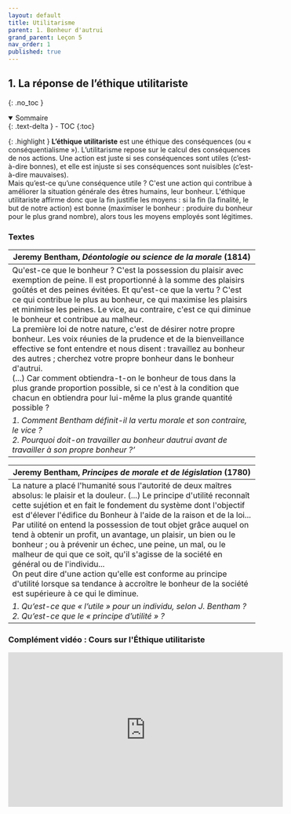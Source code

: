 ```yaml
---
layout: default
title: Utilitarisme
parent: 1. Bonheur d'autrui
grand_parent: Leçon 5
nav_order: 1
published: true
---
```

## 1. La réponse de l’éthique utilitariste
{: .no_toc }

<details open markdown="block">
  <summary>
    Sommaire
  </summary>
  {: .text-delta }
- TOC
{:toc}
</details>



{: .highlight }
**L’éthique utilitariste** est une éthique des conséquences (ou « conséquentialisme »). L’utilitarisme repose sur le calcul des conséquences de nos actions. Une action est juste si ses conséquences sont utiles (c’est-à-dire bonnes), et elle est injuste si ses conséquences sont nuisibles (c’est-à-dire mauvaises).  
Mais qu’est-ce qu’une conséquence utile ? C'est une action qui contribue à améliorer la situation générale des êtres humains, leur bonheur. L'éthique utilitariste affirme donc que la fin justifie les moyens : si la fin (la finalité, le but de notre action) est bonne (maximiser le bonheur : produire du bonheur pour le plus grand nombre), alors tous les moyens employés sont légitimes. 

### Textes

| Jeremy Bentham, *Déontologie ou science de la morale* (1814)  |
| -------------------------------------------- |
| Qu'est-ce que le bonheur ? C'est la possession du plaisir avec exemption de peine. Il est proportionné à la somme des plaisirs goûtés et des peines évitées. Et qu'est-ce que la vertu ? C'est ce qui contribue le plus au bonheur, ce qui maximise les plaisirs et minimise les peines. Le vice, au contraire, c'est ce qui diminue le bonheur et contribue au malheur.<br>La première loi de notre nature, c'est de désirer notre propre bonheur. Les voix réunies de la prudence et de la bienveillance effective se font entendre et nous disent : travaillez au bonheur des autres ; cherchez votre propre bonheur dans le bonheur d'autrui.<br>(...) Car comment obtiendra-t-on le bonheur de tous dans la plus grande proportion possible, si ce n'est à la condition que chacun en obtiendra pour lui-même la plus grande quantité possible ? |
| *1. Comment Bentham définit-il la vertu morale et son contraire, le vice ? <br />2. Pourquoi doit-on travailler au bonheur dautrui avant de travailler à son propre bonheur ?’* |

| Jeremy Bentham, *Principes de morale et de législation* (1780)    |
| ---------------------------------------------------------- |
| La nature a placé l'humanité sous l'autorité de deux maîtres absolus: le plaisir et la douleur. (...) Le principe d'utilité reconnaît cette sujétion et en fait le fondement du système dont l'objectif est d'élever l'édifice du Bonheur à l'aide de la raison et de la loi...  <br>Par utilité on entend la possession de tout objet grâce auquel on tend à obtenir un profit, un avantage, un plaisir, un bien ou le bonheur ; ou à prévenir un échec, une peine, un mal, ou le malheur de qui que ce soit, qu'il s'agisse de la société en général ou de l'individu...  <br>On peut dire d'une action qu'elle est conforme au principe d'utilité lorsque sa tendance à accroître le bonheur de la société est supérieure à ce qui le diminue. |
| *1. Qu’est-ce que « l’utile » pour un individu, selon J. Bentham ? <br />2. Qu’est-ce que le « principe d’utilité » ?* |

### Complément vidéo : Cours sur l'Éthique utilitariste

<iframe width="560" height="315" src="https://www.youtube.com/embed/yCDOVcvNYpY?si=nITSOjZaJwdlVO57" title="YouTube video player" frameborder="0" allow="accelerometer; autoplay; clipboard-write; encrypted-media; gyroscope; picture-in-picture; web-share" referrerpolicy="strict-origin-when-cross-origin" allowfullscreen></iframe>